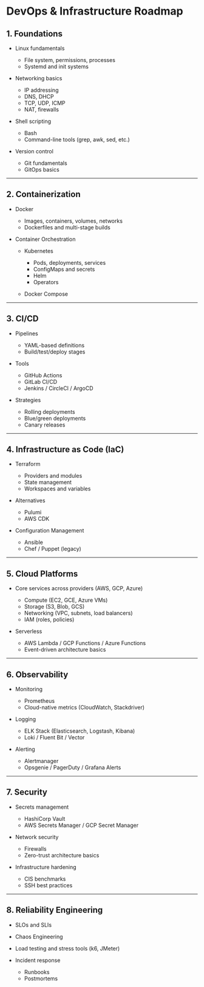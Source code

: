 # DevOps & Infrastructure Roadmap

## 1. Foundations

* Linux fundamentals

  * File system, permissions, processes
  * Systemd and init systems
* Networking basics

  * IP addressing
  * DNS, DHCP
  * TCP, UDP, ICMP
  * NAT, firewalls
* Shell scripting

  * Bash
  * Command-line tools (grep, awk, sed, etc.)
* Version control

  * Git fundamentals
  * GitOps basics

---

## 2. Containerization

* Docker

  * Images, containers, volumes, networks
  * Dockerfiles and multi-stage builds
* Container Orchestration

  * Kubernetes

    * Pods, deployments, services
    * ConfigMaps and secrets
    * Helm
    * Operators
  * Docker Compose

---

## 3. CI/CD

* Pipelines

  * YAML-based definitions
  * Build/test/deploy stages
* Tools

  * GitHub Actions
  * GitLab CI/CD
  * Jenkins / CircleCI / ArgoCD
* Strategies

  * Rolling deployments
  * Blue/green deployments
  * Canary releases

---

## 4. Infrastructure as Code (IaC)

* Terraform

  * Providers and modules
  * State management
  * Workspaces and variables
* Alternatives

  * Pulumi
  * AWS CDK
* Configuration Management

  * Ansible
  * Chef / Puppet (legacy)

---

## 5. Cloud Platforms

* Core services across providers (AWS, GCP, Azure)

  * Compute (EC2, GCE, Azure VMs)
  * Storage (S3, Blob, GCS)
  * Networking (VPC, subnets, load balancers)
  * IAM (roles, policies)
* Serverless

  * AWS Lambda / GCP Functions / Azure Functions
  * Event-driven architecture basics

---

## 6. Observability

* Monitoring

  * Prometheus
  * Cloud-native metrics (CloudWatch, Stackdriver)
* Logging

  * ELK Stack (Elasticsearch, Logstash, Kibana)
  * Loki / Fluent Bit / Vector
* Alerting

  * Alertmanager
  * Opsgenie / PagerDuty / Grafana Alerts

---

## 7. Security

* Secrets management

  * HashiCorp Vault
  * AWS Secrets Manager / GCP Secret Manager
* Network security

  * Firewalls
  * Zero-trust architecture basics
* Infrastructure hardening

  * CIS benchmarks
  * SSH best practices

---

## 8. Reliability Engineering

* SLOs and SLIs
* Chaos Engineering
* Load testing and stress tools (k6, JMeter)
* Incident response

  * Runbooks
  * Postmortems
